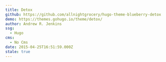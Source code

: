 ```yaml
---
title: Detox
github: https://github.com/allnightgrocery/hugo-theme-blueberry-detox
demo: https://themes.gohugo.io/theme/detox/
author: Andrew R. Jenkins
ssg:
  - Hugo
cms:
  - No Cms
date: 2015-04-25T16:51:59.000Z
stale: true
---
```

